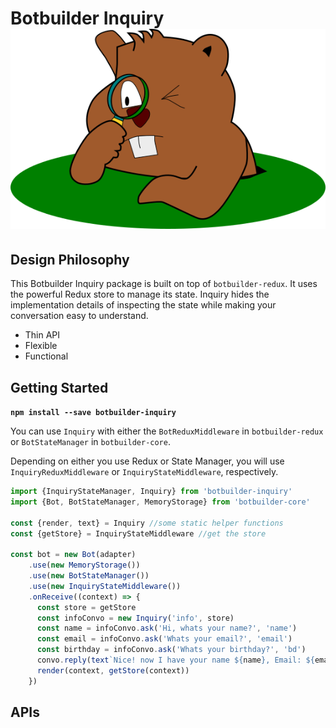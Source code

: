 # Botbuilder Inquiry ![groundhog-mascot](./assets/inquiry-groundhog.png)

## Design Philosophy

This Botbuilder Inquiry package is built on top of `botbuilder-redux`.  It uses the powerful Redux store to manage its state.  Inquiry hides the implementation details of inspecting the state while making your conversation easy to understand.

* Thin API
* Flexible
* Functional

## Getting Started

**`npm install --save botbuilder-inquiry`**

You can use `Inquiry` with either the `BotReduxMiddleware` in `botbuilder-redux` or `BotStateManager` in `botbuilder-core`.

Depending on either you use Redux or State Manager, you will use `InquiryReduxMiddleware` or `InquiryStateMiddleware`, respectively.

```js
import {InquiryStateManager, Inquiry} from 'botbuilder-inquiry'
import {Bot, BotStateManager, MemoryStorage} from 'botbuilder-core'

const {render, text} = Inquiry //some static helper functions
const {getStore} = InquiryStateMiddleware //get the store

const bot = new Bot(adapter)
    .use(new MemoryStorage())
    .use(new BotStateManager())
    .use(new InquiryStateMiddleware())
    .onReceive((context) => {
      const store = getStore
      const infoConvo = new Inquiry('info', store)
      const name = infoConvo.ask('Hi, whats your name?', 'name')
      const email = infoConvo.ask('Whats your email?', 'email')
      const birthday = infoConvo.ask('Whats your birthday?', 'bd')
      convo.reply(text`Nice! now I have your name ${name}, Email: ${email}, Birthday: ${birthday}`)
      render(context, getStore(context))
    })
```

## APIs

